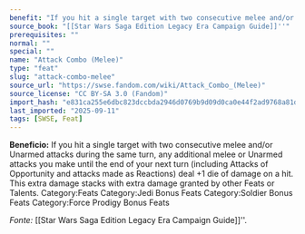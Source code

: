 ```yaml
---
benefit: "If you hit a single target with two consecutive melee and/or Unarmed attacks during the same turn, any additional melee or Unarmed attacks you make until the end of your next turn (including Attacks of Opportunity and attacks made as Reactions) deal +1 die of damage on a hit. This extra damage stacks with extra damage granted by other Feats or Talents. Category:Feats Category:Jedi Bonus Feats Category:Soldier Bonus Feats Category:Force Prodigy Bonus Feats"
source_book: "[[Star Wars Saga Edition Legacy Era Campaign Guide]]''"
prerequisites: ""
normal: ""
special: ""
name: "Attack Combo (Melee)"
type: "feat"
slug: "attack-combo-melee"
source_url: "https://swse.fandom.com/wiki/Attack_Combo_(Melee)"
source_license: "CC BY-SA 3.0 (Fandom)"
import_hash: "e831ca255e6dbc823dccbda2946d0769b9d09d0ca0e44f2ad9768a81df00d041"
last_imported: "2025-09-11"
tags: [SWSE, Feat]
---
```

**Beneficio:** If you hit a single target with two consecutive melee and/or Unarmed attacks during the same turn, any additional melee or Unarmed attacks you make until the end of your next turn (including Attacks of Opportunity and attacks made as Reactions) deal +1 die of damage on a hit. This extra damage stacks with extra damage granted by other Feats or Talents. Category:Feats Category:Jedi Bonus Feats Category:Soldier Bonus Feats Category:Force Prodigy Bonus Feats

*Fonte:* [[Star Wars Saga Edition Legacy Era Campaign Guide]]''.